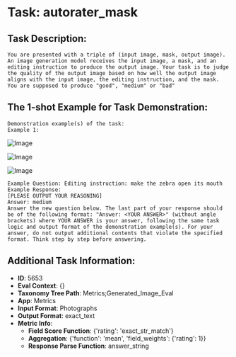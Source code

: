 # Task: autorater_mask

## Task Description:

```
You are presented with a triple of (input image, mask, output image). An image generation model receives the input image, a mask, and an editing instruction to produce the output image. Your task is to judge the quality of the output image based on how well the output image aligns with the input image, the editing instruction, and the mask. You are supposed to produce "good", "medium" or "bad"
```

## The 1-shot Example for Task Demonstration:

```
Demonstration example(s) of the task:
Example 1:
```

![Image](orig_1.png)

![Image](mask_1.png)

![Image](output_1.png)

```
Example Question: Editing instruction: make the zebra open its mouth
Example Response:
[PLEASE OUTPUT YOUR REASONING]
Answer: medium
Answer the new question below. The last part of your response should be of the following format: "Answer: <YOUR ANSWER>" (without angle brackets) where YOUR ANSWER is your answer, following the same task logic and output format of the demonstration example(s). For your answer, do not output additional contents that violate the specified format. Think step by step before answering.
```

## Additional Task Information:

- **ID**: 5653
- **Eval Context**: {}
- **Taxonomy Tree Path**: Metrics;Generated_Image_Eval
- **App**: Metrics
- **Input Format**: Photographs
- **Output Format**: exact_text
- **Metric Info**:
  - **Field Score Function**: {'rating': 'exact_str_match'}
  - **Aggregation**: {'function': 'mean', 'field_weights': {'rating': 1}}
  - **Response Parse Function**: answer_string
